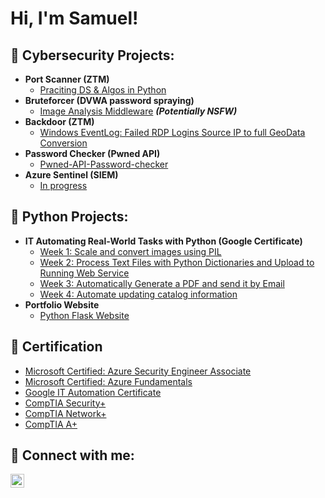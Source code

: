 <h1>Hi, I'm Samuel! 

<h2>🤖 Cybersecurity Projects:</h2>

- <b>Port Scanner (ZTM)</b>
  - [Praciting DS & Algos in Python](https://github.com/joshmadakor1/Algorithms-Practice)
- <b>Bruteforcer (DVWA password spraying)</b>
  - [Image Analysis Middleware](https://github.com/joshmadakor1/4chan-Image-Analysis-Middleware-C964) <b><i>(Potentially NSFW)</b></i>
- <b>Backdoor (ZTM)</b>
  - [Windows EventLog: Failed RDP Logins Source IP to full GeoData Conversion](https://github.com/joshmadakor1/Sentinel-Lab)
- <b>Password Checker (Pwned API)</b>
  - [Pwned-API-Password-checker](https://github.com/kamar101/Pwned-API-Password-checker)
- <b>Azure Sentinel (SIEM)</b>
  - [In progress](https://github.com/joshmadakor1/Package-Delivery-Pathfinding-Algorithm)
  
<h2>🐍 Python Projects:</h2>

- <b>IT Automating Real-World Tasks with Python (Google Certificate)</b>
  - [Week 1: Scale and convert images using PIL](https://github.com/joshmadakor1/Sentinel-Lab)
  - [Week 2: Process Text Files with Python Dictionaries and Upload to Running Web Service](https://github.com/joshmadakor1/Sentinel-Lab)
  - [Week 3: Automatically Generate a PDF and send it by Email](https://github.com/joshmadakor1/Sentinel-Lab)
  - [Week 4: Automate updating catalog information](https://github.com/joshmadakor1/Sentinel-Lab)
- <b>Portfolio Website</b>
  - [Python Flask Website](https://github.com/kamar101/Python-Portfolio-Website)
  
<h2>📜 Certification</h2>

- [Microsoft Certified: Azure Security Engineer Associate](https://www.credly.com/badges/fa57ed19-c624-4067-a610-604a84b75293/public_url)
- [Microsoft Certified: Azure Fundamentals](https://www.credly.com/badges/360f9e3a-dec7-4364-b856-777715bb1c71/public_url)
- [Google IT Automation Certificate](https://www.credly.com/badges/d10d04d8-2a85-478d-8bf6-3713e40f5c66/public_url)
- [CompTIA Security+](https://www.credly.com/badges/75dee9c9-e54e-46f9-bd87-f456653d8ab2/public_url)
- [CompTIA Network+ ](https://www.credly.com/badges/910a7777-0732-4e46-93f5-11b475143176/public_url)
- [CompTIA A+ ](https://www.credly.com/badges/9e8ab6f8-d153-4d44-8fc7-ae99173f0972/public_url)

<h2> 🤳 Connect with me:</h2>

[<img align="left" alt="kamar101 | LinkedIn" width="22px" src="https://cdn.jsdelivr.net/npm/simple-icons@v3/icons/linkedin.svg" />][linkedin]

[linkedin]: https://linkedin.com/in/samuel-kamar

<!--
**joshmadakor1/joshmadakor1** is a ✨ _special_ ✨ repository because its `README.md` (this file) appears on your GitHub profile.

Here are some ideas to get you started:

- 🔭 I’m currently working on ...
- 🌱 I’m currently learning ...
- 👯 I’m looking to collaborate on ...
- 🤔 I’m looking for help with ...
- 💬 Ask me about ...
- 📫 How to reach me: ...
- 😄 Pronouns: ...
- ⚡ Fun fact: ...
-->

